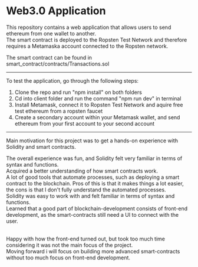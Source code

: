 # Web3.0 Application
This repository contains a web application that allows users to send ethereum from one wallet to another.  
The smart contract is deployed to the Ropsten Test Network and therefore requires a Metamaska account connected to the Ropsten network.

The smart contract can be found in smart_contract/contracts/Transactions.sol

-----------------------------------------------------

To test the application, go through the following steps:

1. Clone the repo and run "npm install" on both folders  
2. Cd into client folder and run the command "npm run dev" in terminal  
3. Install Metamask, connect it to Ropsten Test Network and aquire free test ethereum from a ropsten faucet  
4. Create a secondary account within your Metamask wallet, and send ethereum from your first account to your second account  

-----------------------------------------------------

Main motivation for this project was to get a hands-on experience with Solidity and smart contracts.

The overall experience was fun, and Solidity felt very familiar in terms of syntax and functions.  
Acquired a better understanding of how smart contracts work.  
A lot of good tools that automate processes, such as deploying a smart contract to the blockchain. Pros of this is that it makes things a lot easier, the cons is that I don't fully understand the automated processes.  
Solidity was easy to work with and felt familiar in terms of syntax and functions.  
Learned that a good part of blockchain-development consists of front-end development, as the smart-contracts still need a UI to connect with the user.</br > </br >

Happy with how the front-end turned out, but took too much time considering it was not the main focus of the project.  
Moving forward i will focus on building more advanced smart-contracts without too much focus on front-end development.  
